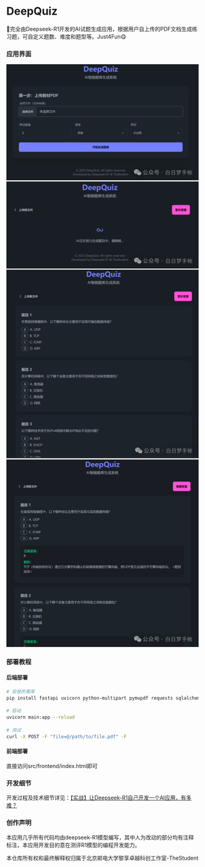 # DeepQuiz

🚀完全由Deepseek-R1开发的AI试题生成应用，根据用户自上传的PDF文档生成练习题，可自定义题数、难度和题型等。Just4Fun😋

### 应用界面

![](figures/home.png)
![](figures/loading.png)
![](figures/example.png)
![](figures/example_answer.jpg)

### 部署教程

#### 后端部署
```bash
# 安装所需库
pip install fastapi uvicorn python-multipart pymupdf requests sqlalchemy

# 启动
uvicorn main:app --reload

# 测试
curl -X POST -F "file=@/path/to/file.pdf" -F
```

#### 前端部署
直接访问src/frontend/index.html即可

### 开发细节
开发过程及技术细节详见：[【实战】让Deepseek-R1自己开发一个AI应用，有多难？](https://mp.weixin.qq.com/s/MfRcGOHIdj-ZckKGNgk7-Q)

### 创作声明
本应用几乎所有代码均由deepseek-R1模型编写，其中人为改动的部分均有注释标注，本应用开发目的意在测评R1模型的编程开发能力。

本仓库所有权和最终解释权归属于北京邮电大学黎享卓越科创工作室-TheStudent
